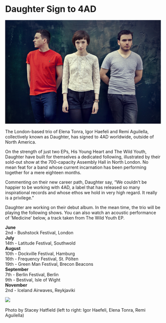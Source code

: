 # Daughter Sign to 4AD

<img src="/Images/Stacey%20Hatfield/Photographyby_StaceyHatfield_Daughter_IMG_5782_D_re.jpg">

The London-based trio of Elena Tonra, Igor Haefeli and Remi Aguilella, collectively known as Daughter, has signed to 4AD worldwide, outside of North America.

On the strength of just two EPs, His Young Heart and The Wild Youth, Daughter have built for themselves a dedicated following, illustrated by their sold-out show at the 700-capacity Assembly Hall in North London. No mean feat for a band whose current incarnation has been performing together for a mere eighteen months.

Commenting on their new career path, Daughter say, “We couldn’t be happier to be working with 4AD, a label that has released so many inspirational records and whose ethos we hold in very high regard. It really is a privilege.”

Daughter are working on their debut album. In the mean time, the trio will be playing the following shows. You can also watch an acoustic performance of 'Medicine' below, a track taken from The Wild Youth EP.

**June** \
2nd - Bushstock Festival, London \
**July** \
14th - Latitude Festival, Southwold \
**August** \
10th - Dockville Festival, Hamburg \
16th - Frequency Festival, St. Pölten \
19th - Green Man Festival, Brecon Beacons \
**September** \
7th - Berlin Festival, Berlin \
9th - Bestival, Isle of Wight \
**November** \
2nd - Iceland Airwaves, Reykjaviki

[<img src="https://i.ytimg.com/vi_webp/Ld5O2cYIoh8/maxresdefault.webp">](https://www.youtube.com/watch?v=Ld5O2cYIoh8)

Photo by Stacey Hatfield (left to right: Igor Haefeli, Elena Tonra, Remi Aguilella)
